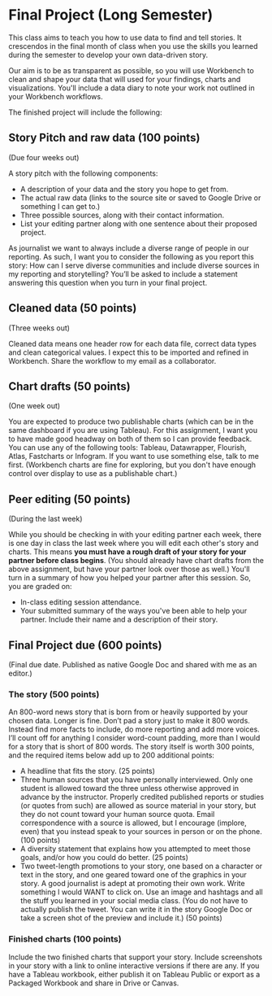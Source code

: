 # Final Project (Long Semester)

This class aims to teach you how to use data to find and tell stories. It crescendos in the final month of class when you use the skills you learned during the semester to develop your own data-driven story.

Our aim is to be as transparent as possible, so you will use Workbench to clean and shape your data that will used for your findings, charts and visualizations. You'll include a data diary to note your work not outlined in your Workbench workflows.

The finished project will include the following:

## Story Pitch and raw data (100 points)

(Due four weeks out)

A story pitch with the following components:

- A description of your data and the story you hope to get from.
- The actual raw data (links to the source site or saved to Google Drive or something I can get to.)
- Three possible sources, along with their contact information.
- List your editing partner along with one sentence about their proposed project.

As journalist we want to always include a diverse range of people in our reporting. As such, I want you to consider the following as you report this story: How can I serve diverse communities and include diverse sources in my reporting and storytelling? You’ll be asked to include a statement answering this question when you turn in your final project.

## Cleaned data (50 points)

(Three weeks out)

Cleaned data means one header row for each data file, correct data types and clean categorical values. I expect this to be imported and refined in Workbench. Share the workflow to my email as a collaborator.

## Chart drafts (50 points)

(One week out)

You are expected to produce two publishable charts (which can be in the same dashboard if you are using Tableau). For this assignment, I want you to have made good headway on both of them so I can provide feedback. You can use any of the following tools: Tableau, Datawrapper, Flourish, Atlas, Fastcharts or Infogram. If you want to use something else, talk to me first. (Workbench charts are fine for exploring, but you don't have enough control over display to use as a publishable chart.)

## Peer editing (50 points)

(During the last week)

While you should be checking in with your editing partner each week, there is one day in class the last week where you will edit each other's story and charts. This means **you must have a rough draft of your story for your partner before class begins**. (You should already have chart drafts from the above assignment, but have your partner look over those as well.) You'll turn in a summary of how you helped your partner after this session. So, you are graded on:

- In-class editing session attendance.
- Your submitted summary of the ways you've been able to help your partner. Include their name and a description of their story.

## Final Project due (600 points)

(Final due date. Published as native Google Doc and shared with me as an editor.)

### The story (500 points)

An 800-word news story that is born from or heavily supported by your chosen data. Longer is fine. Don’t pad a story just to make it 800 words. Instead find more facts to include, do more reporting and add more voices. I’ll count off for anything I consider word-count padding, more than I would for a story that is short of 800 words. The story itself is worth 300 points, and the required items below add up to 200 additional points:

- A headline that fits the story. (25 points)
- Three human sources that you have personally interviewed. Only one student is allowed toward the three unless otherwise approved in advance by the instructor. Properly credited published reports or studies (or quotes from such) are allowed as source material in your story, but they do not count toward your human source quota. Email correspondence with a source is allowed, but I encourage (implore, even) that you instead speak to your sources in person or on the phone. (100 points)
- A diversity statement that explains how you attempted to meet those goals, and/or how you could do better. (25 points)
- Two tweet-length promotions to your story, one based on a character or text in the story, and one geared toward one of the graphics in your story. A good journalist is adept at promoting their own work. Write something I would WANT to click on. Use an image and hashtags and all the stuff you learned in your social media class. (You do not have to actually publish the tweet. You can write it in the story Google Doc or take a screen shot of the preview and include it.) (50 points)

### Finished charts (100 points)

Include the two finished charts that support your story. Include screenshots in your story with a link to online interactive versions if there are any. If you have a Tableau workbook, either publish it on Tableau Public or export as a Packaged Workbook and share in Drive or Canvas.
